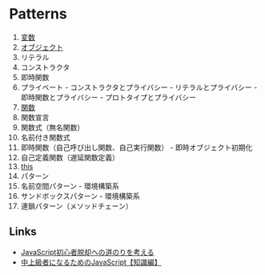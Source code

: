 # Patterns

1. [変数](variables.md)
1. [オブジェクト](objects.md)
  1. リテラル
  1. コンストラクタ
  1. 即時関数
  1. プライベート
    - コンストラクタとプライバシー
    - リテラルとプライバシー
    - 即時関数とプライバシー
    - プロトタイプとプライバシー
1. [関数](functions.md)
  1. 関数宣言
  1. 関数式（無名関数）
  1. 名前付き関数式
  1. 即時関数（自己呼び出し関数、自己実行関数）
    - 即時オブジェクト初期化
  1. 自己定義関数（遅延関数定義）
1. [this](this.md)
1. パターン
  1. 名前空間パターン - 環境構築系
  1. サンドボックスパターン - 環境構築系
  1. 連鎖パターン（メソッドチェーン）


## Links
- [JavaScript初心者脱却への道のりを考える](http://qiita.com/stkdev/items/cfe4678ac437cb2fdc9f)
- [中上級者になるためのJavaScript【知識編】](http://qiita.com/KENJU/items/c7fad62a12cc2809b507)
